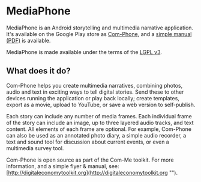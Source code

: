 MediaPhone
==========

MediaPhone is an Android storytelling and multimedia narrative application. It's available on the Google Play store as [Com-Phone](https://play.google.com/store/apps/details?id=ac.robinson.mediaphone ""), and a [simple manual (PDF)](http://digitaleconomytoolkit.org/manuals/com-phone.pdf "") is available.

MediaPhone is made available under the terms of the [LGPL v3](http://www.gnu.org/licenses/lgpl.html).


What does it do?
----------------

Com-Phone helps you create multimedia narratives, combining photos, audio and text in exciting ways to tell digital stories. Send these to other devices running the application or play back locally; create templates, export as a movie, upload to YouTube, or save a web version to self-publish.

Each story can include any number of media frames. Each individual frame of the story can include an image, up to three layered audio tracks, and text content. All elements of each frame are optional. For example, Com-Phone can also be used as an annotated photo diary, a simple audio recorder, a text and sound tool for discussion about current events, or even a multimedia survey tool.

Com-Phone is open source as part of the Com-Me toolkit. For more information, and a simple flyer & manual, see: [http://digitaleconomytoolkit.org](http://digitaleconomytoolkit.org "").
